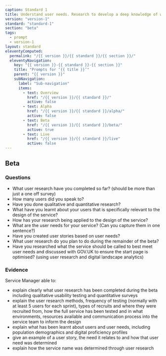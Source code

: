 ```yaml
---
caption: Standard 1
title: Understand user needs. Research to develop a deep knowledge of who the service users are and what that means for digital and assisted digital service design.
version: "version-1"
standard: "standard-1"
section: "beta"
tags:
  - prompt
  - version-1
layout: standard
eleventyComputed:
  permalink: "/{{ version }}/{{ standard }}/{{ section }}/"
  eleventyNavigation:
    key: "{{ version }}-{{ standard }}-{{ section }}"
    title: "Prompts for ‘{{ title }}’"
    parent: "{{ version }}"
    subNavigation:
      label: "Sub-navigation"
      items:
        - text: Overview
          href: "/{{ version }}/{{ standard }}/"
          active: false
        - text: Alpha
          href: "/{{ version }}/{{ standard }}/alpha/"
          active: false
        - text: Beta
          href: "/{{ version }}/{{ standard }}/beta/"
          active: true
        - text: Live
          href: "/{{ version }}/{{ standard }}/live"
          active: false
---
```


## Beta

### Questions

- What user research have you completed so far? (should be more than just a one off survey)
- How many users did you speak to?
- Have you done qualitative and quantitative research?
- What have you learnt about your users that is specifically relevant to the design of the service?
- How has your research being applied to the design of the service?
- What are the user needs for your service? (Can you capture them in one sentence?)
- Have you created user stories based on user needs?
- What user research do you plan to do during the remainder of the beta?
- Have you researched what the service should be called to best meet user needs and discussed with GOV.UK to ensure the start page is optimised? (using user research and digital landscape analytics)

### Evidence

Service Manager able to:

- explain clearly what user research has been completed during the beta including qualitative usability testing and quantitative surveys
- explain the user research methods, frequency of testing (normally with at least 5 users for each sprint), types of recruits and where they were recruited from, how the full service has been tested and in what environments, resources available and communication process into the service team to inform the design
- explain what has been learnt about users and user needs, including population demographics and digital proficiency profiles
- give an example of a user story, the need it relates to and how that user need was determined
- explain how the service name was determined through user research
